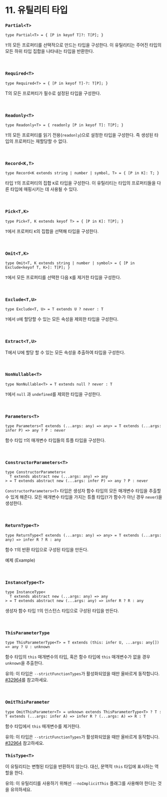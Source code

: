 # 11. 유틸리티 타입

### `Partial<T>`

```tsx
type Partial<T> = { [P in keyof T]?: T[P]; }
```

`T`의 모든 프로퍼티를 선택적으로 만드는 타입을 구성한다. 이 유틸리티는 주어진 타입의 모든 하위 타입 집합을 나타내는 타입을 반환한다.

<br />

### `Required<T>`

```tsx
type Required<T> = { [P in keyof T]-?: T[P]; }
```

T의 모든 프로퍼티가 필수로 설정된 타입을 구성한다.

<br />

### `Readonly<T>`

```tsx
type Readonly<T> = { readonly [P in keyof T]: T[P]; }
```

`T`의 모든 프로퍼티를 읽기 전용(`readonly`)으로 설정한 타입을 구성한다. 즉 생성된 타입의 프로퍼티는 재할당할 수 없다.

<br />

### `Record<K,T>`

```tsx
type Record<K extends string | number | symbol, T> = { [P in K]: T; }
```

타입 `T`의 프로퍼티의 집합 `K`로 타입을 구성한다. 이 유틸리티는 타입의 프로퍼티들을 다른 타입에 매핑시키는 데 사용될 수 있다.

<br />

### `Pick<T,K>`

```tsx
type Pick<T, K extends keyof T> = { [P in K]: T[P]; }
```

`T`에서 프로퍼티 `K`의 집합을 선택해 타입을 구성한다.

<br />

### `Omit<T,K>`

```tsx
type Omit<T, K extends string | number | symbol> = { [P in Exclude<keyof T, K>]: T[P]; }
```

`T`에서 모든 프로퍼티를 선택한 다음 `K`를 제거한 타입을 구성한다.

<br />

### `Exclude<T,U>`

```tsx
type Exclude<T, U> = T extends U ? never : T
```

`T`에서 `U`에 할당할 수 있는 모든 속성을 제외한 타입을 구성한다.

<br />

### `Extract<T,U>`

T에서 U에 할당 할 수 있는 모든 속성을 추출하여 타입을 구성한다.

<br />

### `NonNullable<T>`

```tsx
type NonNullable<T> = T extends null ? never : T
```

`T`에서 `null` 과 `undefined`를 제외한 타입을 구성한다.

<br />

### `Parameters<T>`

```tsx
type Parameters<T extends (...args: any) => any> = T extends (...args: infer P) => any ? P : never
```

함수 타입 `T`의 매개변수 타입들의 튜플 타입을 구성한다.

<br />

### `ConstructorParameters<T>`

```tsx
type ConstructorParameters<
  T extends abstract new (...args: any) => any
> = T extends abstract new (...args: infer P) => any ? P : never
```

`ConstructorParameters<T>` 타입은 생성자 함수 타입의 모든 매개변수 타입을 추출할 수 있게 해준다. 모든 매개변수 타입을 가지는 튜플 타입(`T`가 함수가 아닌 경우 `never`)을 생성한다.

<br />

### `ReturnType<T>`

```tsx
type ReturnType<T extends (...args: any) => any> = T extends (...args: any) => infer R ? R : any
```

함수 `T`의 반환 타입으로 구성된 타입을 만든다.

예제 (Example)

<br />

### `InstanceType<T>`

```tsx
type InstanceType<
  T extends abstract new (...args: any) => any
> = T extends abstract new (...args: any) => infer R ? R : any
```

생성자 함수 타입 `T`의 인스턴스 타입으로 구성된 타입을 만든다.

<br />

### `ThisParameterType`

```tsx
type ThisParameterType<T> = T extends (this: infer U, ...args: any[]) => any ? U : unknown
```

함수 타입의 `this` 매개변수의 타입, 혹은 함수 타입에 `this` 매개변수가 없을 경우 `unknown`을 추출한다.

유의: 이 타입은 `--strictFunctionTypes`가 활성화되었을 때만 올바르게 동작합니다. [#32964](https://github.com/microsoft/TypeScript/issues/32964)를 참고하세요.

<br />

### `OmitThisParameter`

```tsx
type OmitThisParameter<T> = unknown extends ThisParameterType<T> ? T : T extends (...args: infer A) => infer R ? (...args: A) => R : T
```

함수 타입에서 `this` 매개변수를 제거한다.

유의: 이 타입은 `--strictFunctionTypes`가 활성화되었을 때만 올바르게 동작합니다. [#32964](https://github.com/microsoft/TypeScript/issues/32964) 참고하세요.


### `ThisType<T>`

이 유틸리티는 변형된 타입을 반환하지 않는다. 대신, 문맥적 `this` 타입에 표시하는 역할을 한다. 

유의: 이 유틸리티를 사용하기 위해선 `--noImplicitThis` 플래그를 사용해야 한다는 것을 유의하세요.
